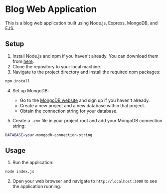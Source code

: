 

# Blog Web Application

This is a blog web application built using Node.js, Express, MongoDB, and EJS.

## Setup

1. Install Node.js and npm if you haven't already. You can download them from [here](https://nodejs.org/en/download/).
2. Clone the repository to your local machine.
3. Navigate to the project directory and install the required npm packages:
```bash
npm install
```
4. Set up MongoDB:
   - Go to the [MongoDB website](https://www.mongodb.com/) and sign up if you haven't already.
   - Create a new project and a new database within that project.
   - Obtain the connection string for your database.

5. Create a `.env` file in your project root and add your MongoDB connection string:
```bash
DATABASE=your-mongodb-connection-string
```

## Usage

1. Run the application:
```bash
node index.js
```
2. Open your web browser and navigate to `http://localhost:3000` to see the application running.

